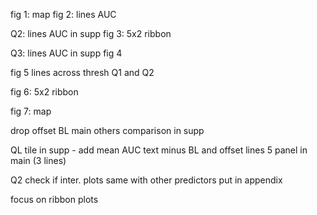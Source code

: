fig 1: map
fig 2: lines AUC

Q2:
lines AUC in supp
fig 3: 5x2 ribbon

Q3:
lines AUC in supp
fig 4

fig 5 lines across thresh Q1 and Q2

fig 6: 5x2 ribbon

fig 7: map


drop offset
BL main
others comparison in supp

QL
tile in supp - add mean AUC text
minus BL and offset lines 5 panel in main (3 lines)

Q2
check if inter. plots same with other predictors
put in appendix

focus on ribbon plots

